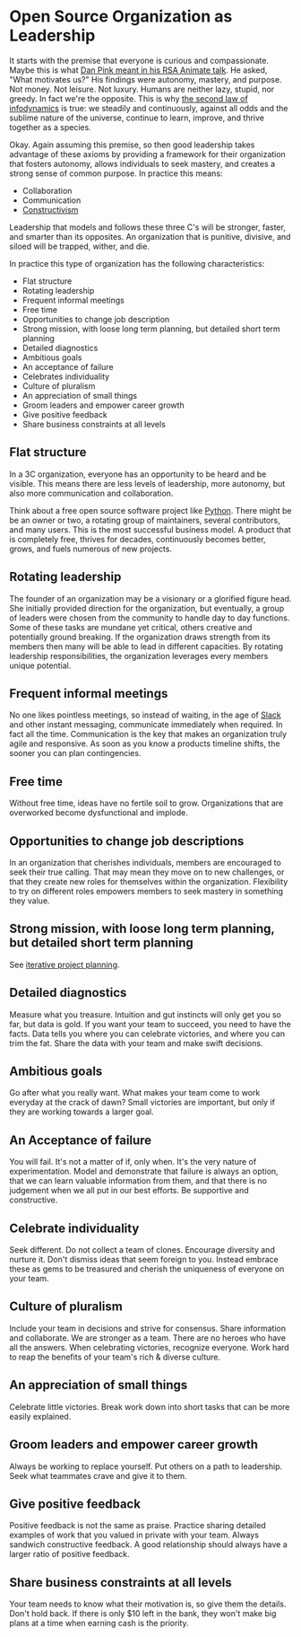 # Open Source Organization as Leadership

It starts with the premise that everyone is curious and compassionate. Maybe this is what [Dan Pink meant in his RSA Animate talk](https://youtu.be/u6XAPnuFjJc). He asked, "What motivates us?" His findings were autonomy, mastery, and purpose. Not money. Not leisure. Not luxury. Humans are neither lazy, stupid, nor greedy. In fact we're the opposite. This is why [the second law of infodynamics](https://poquitopicante.blogspot.com/2011/07/second-law-of-infodynamics.html) is true: we steadily and continuously, against all odds and the sublime nature of the universe, continue to learn, improve, and thrive together as a species.

Okay. Again assuming this premise, so then good leadership takes advantage of these axioms by providing a framework for their organization that fosters autonomy, allows individuals to seek mastery, and creates a strong sense of common purpose. In practice this means:

* Collaboration
* Communication
* [Constructivism](https://en.wikipedia.org/wiki/Constructivism_(philosophy_of_education))

Leadership that models and follows these three C's will be stronger, faster, and smarter than its opposites. An organization that is punitive, divisive, and siloed will be trapped, wither, and die.

In practice this type of organization has the following characteristics:

* Flat structure
* Rotating leadership
* Frequent informal meetings
* Free time
* Opportunities to change job description
* Strong mission, with loose long term planning, but detailed short term planning
* Detailed diagnostics
* Ambitious goals
* An acceptance of failure
* Celebrates individuality
* Culture of pluralism
* An appreciation of small things
* Groom leaders and empower career growth
* Give positive feedback
* Share business constraints at all levels

## Flat structure

In a 3C organization, everyone has an opportunity to be heard and be visible. This means there are less levels of leadership, more autonomy, but also more communication and collaboration.

Think about a free open source software project like [Python](https://www.python.org/). There might be be an owner or two, a rotating group of maintainers, several contributors, and many users. This is the most successful business model. A product that is completely free, thrives for decades, continuously becomes better, grows, and fuels numerous of new projects.

## Rotating leadership

The founder of an organization may be a visionary or a glorified figure head. She initially provided direction for the organization, but eventually, a group of leaders were chosen from the community to handle day to day functions. Some of these tasks are mundane yet critical, others creative and potentially ground breaking. If the organization draws strength from its members then many will be able to lead in different capacities. By rotating leadership responsibilities, the organization leverages every members unique potential.

## Frequent informal meetings

No one likes pointless meetings, so instead of waiting, in the age of [Slack](https://slack.com/) and other instant messaging, communicate immediately when required. In fact all the time. Communication is the key that makes an organization truly agile and responsive. As soon as you know a products timeline shifts, the sooner you can plan contingencies.

## Free time

Without free time, ideas have no fertile soil to grow. Organizations that are overworked become dysfunctional and implode.

## Opportunities to change job descriptions

In an organization that cherishes individuals, members are encouraged to seek their true calling. That may mean they move on to new challenges, or that they create new roles for themselves within the organization. Flexibility to try on different roles empowers members to seek mastery in something they value.

## Strong mission, with loose long term planning, but detailed short term planning

See [iterative project planning](https://breakingbytes.github.io/iterative-project-planning-in-research-and-development.html#iterative-project-planning-in-research-and-development).

## Detailed diagnostics

Measure what you treasure. Intuition and gut instincts will only get you so far, but data is gold. If you want your team to succeed, you need to have the facts. Data tells you where you can celebrate victories, and where you can trim the fat. Share the data with your team and make swift decisions.

## Ambitious goals

Go after what you really want. What makes your team come to work everyday at the crack of dawn? Small victories are important, but only if they are working towards a larger goal.

## An Acceptance of failure

You will fail. It's not a matter of if, only when. It's the very nature of experimentation. Model and demonstrate that failure is always an option, that we can learn valuable information from them, and that there is no judgement when we all put in our best efforts. Be supportive and constructive.

## Celebrate individuality

Seek different. Do not collect a team of clones. Encourage diversity and nurture it. Don't dismiss ideas that seem foreign to you. Instead embrace these as gems to be treasured and cherish the uniqueness of everyone on your team.

## Culture of pluralism

Include your team in decisions and strive for consensus. Share information and collaborate. We are stronger as a team. There are no heroes who have all the answers. When celebrating victories, recognize everyone. Work hard to reap the benefits of your team's rich & diverse culture.

## An appreciation of small things

Celebrate little victories. Break work down into short tasks that can be more easily explained. 

## Groom leaders and empower career growth

Always be working to replace yourself. Put others on a path to leadership. Seek what teammates crave and give it to them.

## Give positive feedback

Positive feedback is not the same as praise. Practice sharing detailed examples of work that you valued in private with your team. Always sandwich constructive feedback. A good relationship should always have a larger ratio of positive feedback.

## Share business constraints at all levels

Your team needs to know what their motivation is, so give them the details. Don't hold back. If there is only $10 left in the bank, they won't make big plans at a time when earning cash is the priority.
